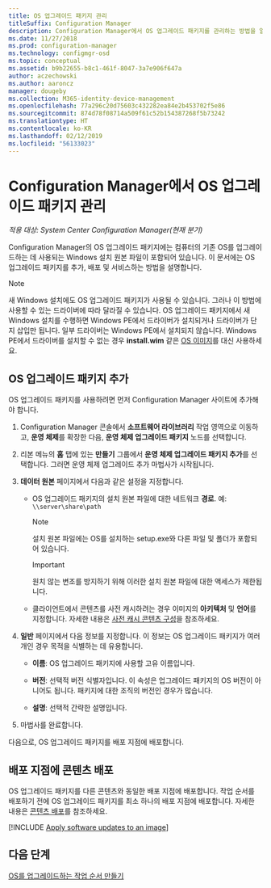 ```yaml
---
title: OS 업그레이드 패키지 관리
titleSuffix: Configuration Manager
description: Configuration Manager에서 OS 업그레이드 패키지를 관리하는 방법을 알아봅니다.
ms.date: 11/27/2018
ms.prod: configuration-manager
ms.technology: configmgr-osd
ms.topic: conceptual
ms.assetid: b9b22655-b8c1-461f-8047-3a7e906f647a
author: aczechowski
ms.author: aaroncz
manager: dougeby
ms.collection: M365-identity-device-management
ms.openlocfilehash: 77a296c20d75603c432282ea84e2b453702f5e86
ms.sourcegitcommit: 874d78f08714a509f61c52b154387268f5b73242
ms.translationtype: HT
ms.contentlocale: ko-KR
ms.lasthandoff: 02/12/2019
ms.locfileid: "56133023"
---
```

# <a name="manage-os-upgrade-packages-with-configuration-manager"></a>Configuration Manager에서 OS 업그레이드 패키지 관리

*적용 대상: System Center Configuration Manager(현재 분기)*

Configuration Manager의 OS 업그레이드 패키지에는 컴퓨터의 기존 OS를 업그레이드하는 데 사용되는 Windows 설치 원본 파일이 포함되어 있습니다. 이 문서에는 OS 업그레이드 패키지를 추가, 배포 및 서비스하는 방법을 설명합니다.

>[!NOTE]
>새 Windows 설치에도 OS 업그레이드 패키지가 사용될 수 있습니다. 그러나 이 방법에 사용할 수 있는 드라이버에 따라 달라질 수 있습니다. OS 업그레이드 패키지에서 새 Windows 설치를 수행하면 Windows PE에서 드라이버가 설치되거나 드라이버가 단지 삽입만 됩니다. 일부 드라이버는 Windows PE에서 설치되지 않습니다. Windows PE에서 드라이버를 설치할 수 없는 경우 **install.wim** 같은 [OS 이미지](/sccm/osd/get-started/manage-operating-system-images)를 대신 사용하세요.


##  <a name="BKMK_AddOSUpgradePkgs"></a> OS 업그레이드 패키지 추가  

OS 업그레이드 패키지를 사용하려면 먼저 Configuration Manager 사이트에 추가해야 합니다. 

1.  Configuration Manager 콘솔에서 **소프트웨어 라이브러리** 작업 영역으로 이동하고, **운영 체제**를 확장한 다음, **운영 체제 업그레이드 패키지** 노드를 선택합니다.  

2.  리본 메뉴의 **홈** 탭에 있는 **만들기** 그룹에서 **운영 체제 업그레이드 패키지 추가**를 선택합니다. 그러면 운영 체제 업그레이드 추가 마법사가 시작됩니다.  

3.  **데이터 원본** 페이지에서 다음과 같은 설정을 지정합니다. 

    - OS 업그레이드 패키지의 설치 원본 파일에 대한 네트워크 **경로**. 예: `\\server\share\path`  

        > [!NOTE]  
        >  설치 원본 파일에는 OS를 설치하는 setup.exe와 다른 파일 및 폴더가 포함되어 있습니다.  

        > [!IMPORTANT]  
        >  원치 않는 변조를 방지하기 위해 이러한 설치 원본 파일에 대한 액세스가 제한됩니다.  

    - 클라이언트에서 콘텐츠를 사전 캐시하려는 경우 이미지의 **아키텍처** 및 **언어**를 지정합니다. 자세한 내용은 [사전 캐시 콘텐츠 구성](/sccm/osd/deploy-use/create-a-task-sequence-to-upgrade-an-operating-system#configure-pre-cache-content)을 참조하세요.  

4.  **일반** 페이지에서 다음 정보를 지정합니다. 이 정보는 OS 업그레이드 패키지가 여러 개인 경우 목적을 식별하는 데 유용합니다.  

    -   **이름**: OS 업그레이드 패키지에 사용할 고유 이름입니다.  

    -   **버전**: 선택적 버전 식별자입니다. 이 속성은 업그레이드 패키지의 OS 버전이 아니어도 됩니다. 패키지에 대한 조직의 버전인 경우가 많습니다.  

    -   **설명**: 선택적 간략한 설명입니다.  

5.  마법사를 완료합니다.  


다음으로, OS 업그레이드 패키지를 배포 지점에 배포합니다.  



##  <a name="BKMK_Distribute"></a> 배포 지점에 콘텐츠 배포  

OS 업그레이드 패키지를 다른 콘텐츠와 동일한 배포 지점에 배포합니다. 작업 순서를 배포하기 전에 OS 업그레이드 패키지를 최소 하나의 배포 지점에 배포합니다. 자세한 내용은 [콘텐츠 배포](/sccm/core/servers/deploy/configure/deploy-and-manage-content#bkmk_distribute)를 참조하세요.  



[!INCLUDE [Apply software updates to an image](includes/wim-apply-updates.md)]



## <a name="next-steps"></a>다음 단계

[OS를 업그레이드하는 작업 순서 만들기](/sccm/osd/deploy-use/create-a-task-sequence-to-upgrade-an-operating-system)
